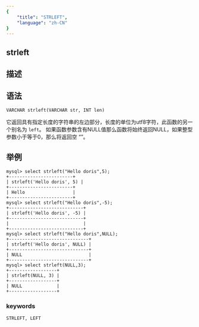 ```yaml
---
{
    "title": "STRLEFT",
    "language": "zh-CN"
}
---
```


<!-- 
Licensed to the Apache Software Foundation (ASF) under one
or more contributor license agreements.  See the NOTICE file
distributed with this work for additional information
regarding copyright ownership.  The ASF licenses this file
to you under the Apache License, Version 2.0 (the
"License"); you may not use this file except in compliance
with the License.  You may obtain a copy of the License at

  http://www.apache.org/licenses/LICENSE-2.0

Unless required by applicable law or agreed to in writing,
software distributed under the License is distributed on an
"AS IS" BASIS, WITHOUT WARRANTIES OR CONDITIONS OF ANY
KIND, either express or implied.  See the License for the
specific language governing permissions and limitations
under the License.
-->

## strleft
## 描述
## 语法

`VARCHAR strleft(VARCHAR str, INT len)`


它返回具有指定长度的字符串的左边部分，长度的单位为utf8字符，此函数的另一个别名为 `left`。
如果函数参数含有NULL值那么函数将始终返回NULL，如果整型参数小于等于0，那么将返回空 “”。

## 举例

```
mysql> select strleft("Hello doris",5);
+------------------------+
| strleft('Hello doris', 5) |
+------------------------+
| Hello                  |
+------------------------+
mysql> select strleft("Hello doris",-5);
+----------------------------+
| strleft('Hello doris', -5) |
+----------------------------+
|                            |
+----------------------------+
mysql> select strleft("Hello doris",NULL);
+------------------------------+
| strleft('Hello doris', NULL) |
+------------------------------+
| NULL                         |
+------------------------------+
mysql> select strleft(NULL,3);
+------------------+
| strleft(NULL, 3) |
+------------------+
| NULL             |
+------------------+
```
### keywords
    STRLEFT, LEFT